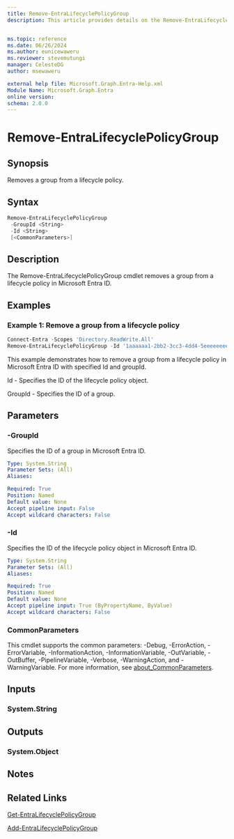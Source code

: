 ```yaml
---
title: Remove-EntraLifecyclePolicyGroup
description: This article provides details on the Remove-EntraLifecyclePolicyGroup command.


ms.topic: reference
ms.date: 06/26/2024
ms.author: eunicewaweru
ms.reviewer: stevemutungi
manager: CelesteDG
author: msewaweru

external help file: Microsoft.Graph.Entra-Help.xml
Module Name: Microsoft.Graph.Entra
online version:
schema: 2.0.0
---
```


# Remove-EntraLifecyclePolicyGroup

## Synopsis

Removes a group from a lifecycle policy.

## Syntax

```powershell
Remove-EntraLifecyclePolicyGroup 
 -GroupId <String> 
 -Id <String> 
 [<CommonParameters>]
```

## Description

The Remove-EntraLifecyclePolicyGroup cmdlet removes a group from a lifecycle policy in Microsoft Entra ID.

## Examples

### Example 1: Remove a group from a lifecycle policy

```powershell
Connect-Entra -Scopes 'Directory.ReadWrite.All'
Remove-EntraLifecyclePolicyGroup -Id '1aaaaaa1-2bb2-3cc3-4dd4-5eeeeeeeeee5' -GroupId 'kkkkkkkk-3333-5555-1111-nnnnnnnnnnnn'
```

This example demonstrates how to  remove a group from a lifecycle policy in Microsoft Entra ID with specified Id and groupId.  

Id - Specifies the ID of the lifecycle policy object.  

GroupId - Specifies the ID of a group.

## Parameters

### -GroupId

Specifies the ID of a group in Microsoft Entra ID.

```yaml
Type: System.String
Parameter Sets: (All)
Aliases:

Required: True
Position: Named
Default value: None
Accept pipeline input: False
Accept wildcard characters: False
```

### -Id

Specifies the ID of the lifecycle policy object in Microsoft Entra ID.

```yaml
Type: System.String
Parameter Sets: (All)
Aliases:

Required: True
Position: Named
Default value: None
Accept pipeline input: True (ByPropertyName, ByValue)
Accept wildcard characters: False
```

### CommonParameters

This cmdlet supports the common parameters: -Debug, -ErrorAction, -ErrorVariable, -InformationAction, -InformationVariable, -OutVariable, -OutBuffer, -PipelineVariable, -Verbose, -WarningAction, and -WarningVariable. For more information, see [about_CommonParameters](https://go.microsoft.com/fwlink/?LinkID=113216).

## Inputs

### System.String

## Outputs

### System.Object

## Notes

## Related Links

[Get-EntraLifecyclePolicyGroup](Get-EntraLifecyclePolicyGroup.md)

[Add-EntraLifecyclePolicyGroup](Add-EntraLifecyclePolicyGroup.md)
